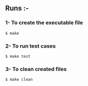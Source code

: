 ## Runs :-

### 1- To create the executable file  
    $ make
### 2- To run test cases
    $ make test
### 3- To clean created files
    $ make clean

